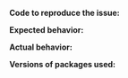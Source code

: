 <!--
Have a question? Ask us on [StackOverflow](http://stackoverflow.com/questions/tagged/cyclejs).
Found a bug? Please fill out the sections below.
Be kind and objective when writing in text. Thanks!
-->

**Code to reproduce the issue:**


**Expected behavior:**


**Actual behavior:**


**Versions of packages used:**

